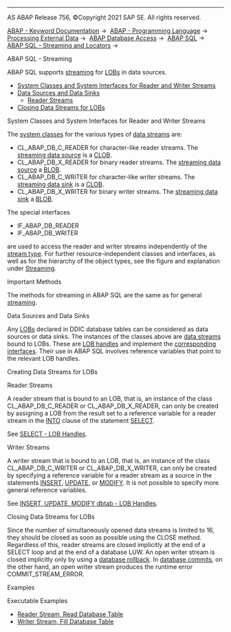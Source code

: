   

* * *

AS ABAP Release 756, ©Copyright 2021 SAP SE. All rights reserved.

[ABAP - Keyword Documentation](javascript:call_link\('abenabap.htm'\)) →  [ABAP - Programming Language](javascript:call_link\('abenabap_reference.htm'\)) →  [Processing External Data](javascript:call_link\('abenabap_language_external_data.htm'\)) →  [ABAP Database Access](javascript:call_link\('abendb_access.htm'\)) →  [ABAP SQL](javascript:call_link\('abenabap_sql.htm'\)) →  [ABAP SQL - Streaming and Locators](javascript:call_link\('abenstreams_locators.htm'\)) → 

ABAP SQL - Streaming

ABAP SQL supports [streaming](javascript:call_link\('abenstreaming_glosry.htm'\) "Glossary Entry") for [LOBs](javascript:call_link\('abenlob_glosry.htm'\) "Glossary Entry") in data sources.

-   [System Classes and System Interfaces for Reader and Writer Streams](#abenabap-sql-streaming-1-------important-methods---@ITOC@@ABENABAP_SQL_STREAMING_2)
-   [Data Sources and Data Sinks](#abenabap-sql-streaming-3-------creating-data-streams-for-lobs---@ITOC@@ABENABAP_SQL_STREAMING_4)
    -   [Reader Streams](#abenabap-sql-streaming-5-----------writer-streams---@ITOC@@ABENABAP_SQL_STREAMING_6)
-   [Closing Data Streams for LOBs](#abenabap-sql-streaming-7-------examples---@ITOC@@ABENABAP_SQL_STREAMING_8)

System Classes and System Interfaces for Reader and Writer Streams

The [system classes](javascript:call_link\('abensystem_class_glosry.htm'\) "Glossary Entry") for the various types of [data streams](javascript:call_link\('abendata_stream_glosry.htm'\) "Glossary Entry") are:

-   CL\_ABAP\_DB\_C\_READER for character-like reader streams. The [streaming data source](javascript:call_link\('abenstreaming_data_source_glosry.htm'\) "Glossary Entry") is a [CLOB](javascript:call_link\('abenclob_glosry.htm'\) "Glossary Entry").
-   CL\_ABAP\_DB\_X\_READER for binary reader streams. The [streaming data source](javascript:call_link\('abenstreaming_data_source_glosry.htm'\) "Glossary Entry") a [BLOB](javascript:call_link\('abenblob_glosry.htm'\) "Glossary Entry").
-   CL\_ABAP\_DB\_C\_WRITER for character-like writer streams. The [streaming data sink](javascript:call_link\('abenstreaming_data_sink_glosry.htm'\) "Glossary Entry") is a [CLOB](javascript:call_link\('abenclob_glosry.htm'\) "Glossary Entry").
-   CL\_ABAP\_DB\_X\_WRITER for binary writer streams. The [streaming data sink](javascript:call_link\('abenstreaming_data_sink_glosry.htm'\) "Glossary Entry") a [BLOB](javascript:call_link\('abenblob_glosry.htm'\) "Glossary Entry").

The special interfaces

-   IF\_ABAP\_DB\_READER
-   IF\_ABAP\_DB\_WRITER

are used to access the reader and writer streams independently of the [stream type](javascript:call_link\('abenstream_type_glosry.htm'\) "Glossary Entry"). For further resource-independent classes and interfaces, as well as for the hierarchy of the object types, see the figure and explanation under [Streaming](javascript:call_link\('abenstreaming.htm'\)).

Important Methods

The methods for streaming in ABAP SQL are the same as for general [streaming](javascript:call_link\('abenstreaming.htm'\)).

Data Sources and Data Sinks

Any [LOBs](javascript:call_link\('abenlob_glosry.htm'\) "Glossary Entry") declared in DDIC database tables can be considered as data sources or data sinks. The instances of the classes above are [data streams](javascript:call_link\('abendata_stream_glosry.htm'\) "Glossary Entry") bound to LOBs. These are [LOB handles](javascript:call_link\('abenlob_handle_glosry.htm'\) "Glossary Entry") and implement the [corresponding interfaces](javascript:call_link\('abenlob_interfaces.htm'\)). Their use in ABAP SQL involves reference variables that point to the relevant LOB handles.

Creating Data Streams for LOBs

Reader Streams

A reader stream that is bound to an LOB, that is, an instance of the class CL\_ABAP\_DB\_C\_READER or CL\_ABAP\_DB\_X\_READER, can only be created by assigning a LOB from the result set to a reference variable for a reader stream in the [INTO](javascript:call_link\('abapinto_clause.htm'\)) clause of the statement [SELECT](javascript:call_link\('abapinto_clause.htm'\)).

See [SELECT - LOB Handles](javascript:call_link\('abenselect_into_lob_handles.htm'\)).

Writer Streams

A writer stream that is bound to an LOB, that is, an instance of the class CL\_ABAP\_DB\_C\_WRITER or CL\_ABAP\_DB\_X\_WRITER, can only be created by specifying a reference variable for a reader stream as a source in the statements [INSERT](javascript:call_link\('abapinsert_dbtab.htm'\)), [UPDATE](javascript:call_link\('abapupdate.htm'\)), or [MODIFY](javascript:call_link\('abapmodify_dbtab.htm'\)). It is not possible to specify more general reference variables.

See [INSERT, UPDATE, MODIFY dbtab - LOB Handles](javascript:call_link\('abenium_lob.htm'\)).

Closing Data Streams for LOBs

Since the number of simultaneously opened data streams is limited to 16, they should be closed as soon as possible using the CLOSE method. Regardless of this, reader streams are closed implicitly at the end of a SELECT loop and at the end of a database LUW. An open writer stream is closed implicitly only by using a [database rollback](javascript:call_link\('abendatabase_rollback_glosry.htm'\) "Glossary Entry"). In [database commits](javascript:call_link\('abendatabase_commit_glosry.htm'\) "Glossary Entry"), on the other hand, an open writer stream produces the runtime error COMMIT\_STREAM\_ERROR.

Examples

Executable Examples

-   [Reader Stream, Read Database Table](javascript:call_link\('abendb_reader_abexa.htm'\))
-   [Writer Stream, Fill Database Table](javascript:call_link\('abendb_writer_abexa.htm'\))